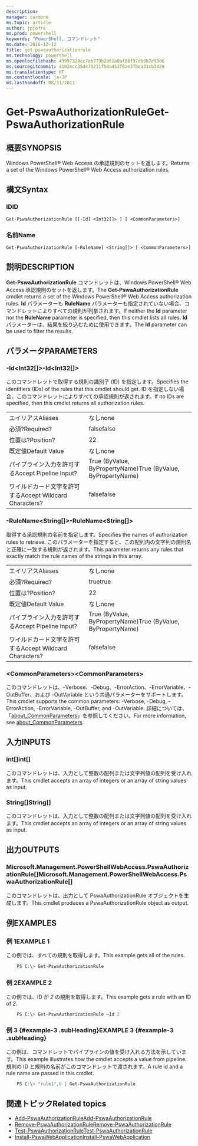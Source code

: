 ```yaml
---
description: 
manager: carmonm
ms.topic: article
author: jpjofre
ms.prod: powershell
keywords: "PowerShell, コマンドレット"
ms.date: 2016-12-12
title: get pswaauthorizationrule
ms.technology: powershell
ms.openlocfilehash: 43997320ec7ab779b2061a0af88f97db0b7e93d6
ms.sourcegitcommit: 4102ecc35d473211f50a453f6ae3fbea31cb3428
ms.translationtype: HT
ms.contentlocale: ja-JP
ms.lasthandoff: 08/31/2017
---
```

#  <a name="get-pswaauthorizationrule"></a><span data-ttu-id="d6aca-103">Get-PswaAuthorizationRule</span><span class="sxs-lookup"><span data-stu-id="d6aca-103">Get-PswaAuthorizationRule</span></span>

##  <a name="synopsis"></a><span data-ttu-id="d6aca-104">概要</span><span class="sxs-lookup"><span data-stu-id="d6aca-104">SYNOPSIS</span></span>

<span data-ttu-id="d6aca-105">Windows PowerShell® Web Access の承認規則のセットを返します。</span><span class="sxs-lookup"><span data-stu-id="d6aca-105">Returns a set of the Windows PowerShell® Web Access authorization rules.</span></span>

##  <a name="syntax"></a><span data-ttu-id="d6aca-106">構文</span><span class="sxs-lookup"><span data-stu-id="d6aca-106">Syntax</span></span>

###  <a name="id"></a><span data-ttu-id="d6aca-107">ID</span><span class="sxs-lookup"><span data-stu-id="d6aca-107">ID</span></span>
```
Get-PswaAuthorizationRule [[-Id] <Int32[]> ] [ <CommonParameters>]
```

###  <a name="name"></a><span data-ttu-id="d6aca-108">名前</span><span class="sxs-lookup"><span data-stu-id="d6aca-108">Name</span></span>
```
Get-PswaAuthorizationRule [-RuleName] <String[]> [ <CommonParameters>]
```

## <a name="description"></a><span data-ttu-id="d6aca-109">説明</span><span class="sxs-lookup"><span data-stu-id="d6aca-109">DESCRIPTION</span></span>

<span data-ttu-id="d6aca-110">**Get-PswaAuthorizationRule** コマンドレットは、Windows PowerShell® Web Access 承認規則のセットを返します。</span><span class="sxs-lookup"><span data-stu-id="d6aca-110">The **Get-PswaAuthorizationRule** cmdlet returns a set of the Windows PowerShell® Web Access authorization rules.</span></span>
<span data-ttu-id="d6aca-111">**Id** パラメーターも **RuleName** パラメーターも指定されていない場合、コマンドレットによりすべての規則が列挙されます。</span><span class="sxs-lookup"><span data-stu-id="d6aca-111">If neither the **Id** parameter nor the **RuleName** parameter is specified, then this cmdlet lists all rules.</span></span> <span data-ttu-id="d6aca-112">**Id** パラメーターは、結果を絞り込むために使用できます。</span><span class="sxs-lookup"><span data-stu-id="d6aca-112">The **Id** parameter can be used to filter the results.</span></span>

## <a name="parameters"></a><span data-ttu-id="d6aca-113">パラメータ</span><span class="sxs-lookup"><span data-stu-id="d6aca-113">PARAMETERS</span></span>

### <a name="-idltint32gt"></a><span data-ttu-id="d6aca-114">-Id&lt;Int32\[\]&gt;</span><span class="sxs-lookup"><span data-stu-id="d6aca-114">-Id&lt;Int32\[\]&gt;</span></span>

<span data-ttu-id="d6aca-115">このコマンドレットで取得する規則の識別子 (ID) を指定します。</span><span class="sxs-lookup"><span data-stu-id="d6aca-115">Specifies the identifiers (IDs) of the rules that this cmdlet should get.</span></span> <span data-ttu-id="d6aca-116">ID を指定しない場合、このコマンドレットによりすべての承認規則が返されます。</span><span class="sxs-lookup"><span data-stu-id="d6aca-116">If no IDs are specified, then this cmdlet returns all authorization rules.</span></span>

|||  
|-|-|
| <span data-ttu-id="d6aca-117">エイリアス</span><span class="sxs-lookup"><span data-stu-id="d6aca-117">Aliases</span></span>                              | <span data-ttu-id="d6aca-118">なし</span><span class="sxs-lookup"><span data-stu-id="d6aca-118">none</span></span>                                 |
| <span data-ttu-id="d6aca-119">必須?</span><span class="sxs-lookup"><span data-stu-id="d6aca-119">Required?</span></span>                            | <span data-ttu-id="d6aca-120">false</span><span class="sxs-lookup"><span data-stu-id="d6aca-120">false</span></span>                                |
| <span data-ttu-id="d6aca-121">位置は?</span><span class="sxs-lookup"><span data-stu-id="d6aca-121">Position?</span></span>                            | <span data-ttu-id="d6aca-122">2</span><span class="sxs-lookup"><span data-stu-id="d6aca-122">2</span></span>                                    |
| <span data-ttu-id="d6aca-123">既定値</span><span class="sxs-lookup"><span data-stu-id="d6aca-123">Default Value</span></span>                        | <span data-ttu-id="d6aca-124">なし</span><span class="sxs-lookup"><span data-stu-id="d6aca-124">none</span></span>                                 |
| <span data-ttu-id="d6aca-125">パイプライン入力を許可する</span><span class="sxs-lookup"><span data-stu-id="d6aca-125">Accept Pipeline Input?</span></span>               | <span data-ttu-id="d6aca-126">True (ByValue, ByPropertyName)</span><span class="sxs-lookup"><span data-stu-id="d6aca-126">True (ByValue, ByPropertyName)</span></span>       |
| <span data-ttu-id="d6aca-127">ワイルドカード文字を許可する</span><span class="sxs-lookup"><span data-stu-id="d6aca-127">Accept Wildcard Characters?</span></span>          | <span data-ttu-id="d6aca-128">false</span><span class="sxs-lookup"><span data-stu-id="d6aca-128">false</span></span>                                |

### <a name="-rulenameltstringgt"></a><span data-ttu-id="d6aca-129">-RuleName&lt;String\[\]&gt;</span><span class="sxs-lookup"><span data-stu-id="d6aca-129">-RuleName&lt;String\[\]&gt;</span></span>

<span data-ttu-id="d6aca-130">取得する承認規則の名前を指定します。</span><span class="sxs-lookup"><span data-stu-id="d6aca-130">Specifies the names of authorization rules to retrieve.</span></span> <span data-ttu-id="d6aca-131">このパラメーターを指定すると、この配列内の文字列の規則名と正確に一致する規則が返されます。</span><span class="sxs-lookup"><span data-stu-id="d6aca-131">This parameter returns any rules that exactly match the rule names of the strings in this array.</span></span>

|||  
|-|-|
| <span data-ttu-id="d6aca-132">エイリアス</span><span class="sxs-lookup"><span data-stu-id="d6aca-132">Aliases</span></span>                              | <span data-ttu-id="d6aca-133">なし</span><span class="sxs-lookup"><span data-stu-id="d6aca-133">none</span></span>                                 |
| <span data-ttu-id="d6aca-134">必須?</span><span class="sxs-lookup"><span data-stu-id="d6aca-134">Required?</span></span>                            | <span data-ttu-id="d6aca-135">true</span><span class="sxs-lookup"><span data-stu-id="d6aca-135">true</span></span>                                 |
| <span data-ttu-id="d6aca-136">位置は?</span><span class="sxs-lookup"><span data-stu-id="d6aca-136">Position?</span></span>                            | <span data-ttu-id="d6aca-137">2</span><span class="sxs-lookup"><span data-stu-id="d6aca-137">2</span></span>                                    |
| <span data-ttu-id="d6aca-138">既定値</span><span class="sxs-lookup"><span data-stu-id="d6aca-138">Default Value</span></span>                        | <span data-ttu-id="d6aca-139">なし</span><span class="sxs-lookup"><span data-stu-id="d6aca-139">none</span></span>                                 |
| <span data-ttu-id="d6aca-140">パイプライン入力を許可する</span><span class="sxs-lookup"><span data-stu-id="d6aca-140">Accept Pipeline Input?</span></span>               | <span data-ttu-id="d6aca-141">True (ByValue, ByPropertyName)</span><span class="sxs-lookup"><span data-stu-id="d6aca-141">True (ByValue, ByPropertyName)</span></span>       |
| <span data-ttu-id="d6aca-142">ワイルドカード文字を許可する</span><span class="sxs-lookup"><span data-stu-id="d6aca-142">Accept Wildcard Characters?</span></span>          | <span data-ttu-id="d6aca-143">false</span><span class="sxs-lookup"><span data-stu-id="d6aca-143">false</span></span>                                |

### <a name="ltcommonparametersgt"></a><span data-ttu-id="d6aca-144">&lt;CommonParameters&gt;</span><span class="sxs-lookup"><span data-stu-id="d6aca-144">&lt;CommonParameters&gt;</span></span>

<span data-ttu-id="d6aca-145">このコマンドレットは、-Verbose、-Debug、-ErrorAction、-ErrorVariable、-OutBuffer、および -OutVariable という共通パラメーターをサポートします。</span><span class="sxs-lookup"><span data-stu-id="d6aca-145">This cmdlet supports the common parameters: -Verbose, -Debug, -ErrorAction, -ErrorVariable, -OutBuffer, and -OutVariable.</span></span>
<span data-ttu-id="d6aca-146">詳細については、「[about_CommonParameters](http://go.microsoft.com/fwlink/p/?LinkID=113216)」を参照してください。</span><span class="sxs-lookup"><span data-stu-id="d6aca-146">For more information, see [about_CommonParameters](http://go.microsoft.com/fwlink/p/?LinkID=113216).</span></span>

## <a name="inputs"></a><span data-ttu-id="d6aca-147">入力</span><span class="sxs-lookup"><span data-stu-id="d6aca-147">INPUTS</span></span>

###  <a name="int"></a><span data-ttu-id="d6aca-148">int\[\]</span><span class="sxs-lookup"><span data-stu-id="d6aca-148">int\[\]</span></span>

<span data-ttu-id="d6aca-149">このコマンドレットは、入力として整数の配列または文字列値の配列を受け入れます。</span><span class="sxs-lookup"><span data-stu-id="d6aca-149">This cmdlet accepts an array of integers or an array of string values as input.</span></span>

###  <a name="string"></a><span data-ttu-id="d6aca-150">String\[\]</span><span class="sxs-lookup"><span data-stu-id="d6aca-150">String\[\]</span></span>

<span data-ttu-id="d6aca-151">このコマンドレットは、入力として整数の配列または文字列値の配列を受け入れます。</span><span class="sxs-lookup"><span data-stu-id="d6aca-151">This cmdlet accepts an array of integers or an array of string values as input.</span></span>

##  <a name="outputs"></a><span data-ttu-id="d6aca-152">出力</span><span class="sxs-lookup"><span data-stu-id="d6aca-152">OUTPUTS</span></span>

###  <a name="microsoftmanagementpowershellwebaccesspswaauthorizationrule"></a><span data-ttu-id="d6aca-153">Microsoft.Management.PowerShellWebAccess.PswaAuthorizationRule\[\]</span><span class="sxs-lookup"><span data-stu-id="d6aca-153">Microsoft.Management.PowerShellWebAccess.PswaAuthorizationRule\[\]</span></span>

<span data-ttu-id="d6aca-154">このコマンドレットは、出力として PswaAuthorizationRule オブジェクトを生成します。</span><span class="sxs-lookup"><span data-stu-id="d6aca-154">This cmdlet produces a PswaAuthorizationRule object as output.</span></span>


## <a name="examples"></a><span data-ttu-id="d6aca-155">例</span><span class="sxs-lookup"><span data-stu-id="d6aca-155">EXAMPLES</span></span>

### <a name="example-1"></a><span data-ttu-id="d6aca-156">例 1</span><span class="sxs-lookup"><span data-stu-id="d6aca-156">EXAMPLE 1</span></span>

<span data-ttu-id="d6aca-157">この例では、すべての規則を取得します。</span><span class="sxs-lookup"><span data-stu-id="d6aca-157">This example gets all of the rules.</span></span>

```PowerShell
    PS C:\> Get-PswaAuthorizationRule
```

### <a name="example-2"></a><span data-ttu-id="d6aca-158">例 2</span><span class="sxs-lookup"><span data-stu-id="d6aca-158">EXAMPLE 2</span></span>

<span data-ttu-id="d6aca-159">この例では、ID が *2* の規則を取得します。</span><span class="sxs-lookup"><span data-stu-id="d6aca-159">This example gets a rule with an ID of *2*.</span></span>

```PowerShell
    PS C:\> Get-PswaAuthorizationRule –Id 2
```

### <a name="example-3-example-3-subheading"></a><span data-ttu-id="d6aca-160">例 3 {#example-3 .subHeading}</span><span class="sxs-lookup"><span data-stu-id="d6aca-160">EXAMPLE 3 {#example-3 .subHeading}</span></span>

<span data-ttu-id="d6aca-161">この例は、コマンドレットでパイプラインの値を受け入れる方法を示しています。</span><span class="sxs-lookup"><span data-stu-id="d6aca-161">This example illustrates how the cmdlet accepts a value from pipeline.</span></span>
<span data-ttu-id="d6aca-162">規則の ID と規則の名前がこのコマンドレットで渡されます。</span><span class="sxs-lookup"><span data-stu-id="d6aca-162">A rule id and a rule name are passed in this cmdlet.</span></span>

```PowerShell
    PS C:\> "rule1",0 | Get-PswaAuthorizationRule
```

##  <a name="related-topics"></a><span data-ttu-id="d6aca-163">関連トピック</span><span class="sxs-lookup"><span data-stu-id="d6aca-163">Related topics</span></span>

-  [<span data-ttu-id="d6aca-164">Add-PswaAuthorizationRule</span><span class="sxs-lookup"><span data-stu-id="d6aca-164">Add-PswaAuthorizationRule</span></span>](add-pswaauthorizationrule.md)
-  [<span data-ttu-id="d6aca-165">Remove-PswaAuthorizationRule</span><span class="sxs-lookup"><span data-stu-id="d6aca-165">Remove-PswaAuthorizationRule</span></span>](remove-pswaauthorizationrule.md)
-  [<span data-ttu-id="d6aca-166">Test-PswaAuthorizationRule</span><span class="sxs-lookup"><span data-stu-id="d6aca-166">Test-PswaAuthorizationRule</span></span>](test-pswaauthorizationrule.md)
-  [<span data-ttu-id="d6aca-167">Install-PswaWebApplication</span><span class="sxs-lookup"><span data-stu-id="d6aca-167">Install-PswaWebApplication</span></span>](install-pswawebapplication.md)
